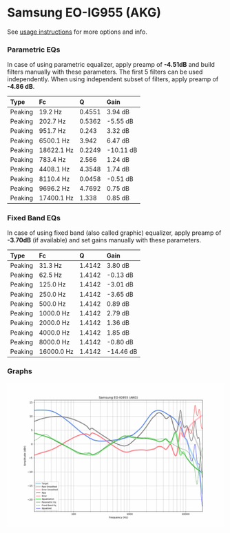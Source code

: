 # Samsung EO-IG955 (AKG)
See [usage instructions](https://github.com/jaakkopasanen/AutoEq#usage) for more options and info.

### Parametric EQs
In case of using parametric equalizer, apply preamp of **-4.51dB** and build filters manually
with these parameters. The first 5 filters can be used independently.
When using independent subset of filters, apply preamp of **-4.86 dB**.

| Type    | Fc         |      Q | Gain      |
|:--------|:-----------|:-------|:----------|
| Peaking | 19.2 Hz    | 0.4551 | 3.94 dB   |
| Peaking | 202.7 Hz   | 0.5362 | -5.55 dB  |
| Peaking | 951.7 Hz   | 0.243  | 3.32 dB   |
| Peaking | 6500.1 Hz  | 3.942  | 6.47 dB   |
| Peaking | 18622.1 Hz | 0.2249 | -10.11 dB |
| Peaking | 783.4 Hz   | 2.566  | 1.24 dB   |
| Peaking | 4408.1 Hz  | 4.3548 | 1.74 dB   |
| Peaking | 8110.4 Hz  | 0.0458 | -0.51 dB  |
| Peaking | 9696.2 Hz  | 4.7692 | 0.75 dB   |
| Peaking | 17400.1 Hz | 1.338  | 0.85 dB   |

### Fixed Band EQs
In case of using fixed band (also called graphic) equalizer, apply preamp of **-3.70dB**
(if available) and set gains manually with these parameters.

| Type    | Fc         |      Q | Gain      |
|:--------|:-----------|:-------|:----------|
| Peaking | 31.3 Hz    | 1.4142 | 3.80 dB   |
| Peaking | 62.5 Hz    | 1.4142 | -0.13 dB  |
| Peaking | 125.0 Hz   | 1.4142 | -3.01 dB  |
| Peaking | 250.0 Hz   | 1.4142 | -3.65 dB  |
| Peaking | 500.0 Hz   | 1.4142 | 0.89 dB   |
| Peaking | 1000.0 Hz  | 1.4142 | 2.79 dB   |
| Peaking | 2000.0 Hz  | 1.4142 | 1.36 dB   |
| Peaking | 4000.0 Hz  | 1.4142 | 1.85 dB   |
| Peaking | 8000.0 Hz  | 1.4142 | -0.80 dB  |
| Peaking | 16000.0 Hz | 1.4142 | -14.46 dB |

### Graphs
![](./Samsung%20EO-IG955%20(AKG).png)